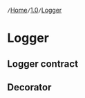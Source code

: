 `/`[Home](/service-layer)`/`[1.0](/service-layer/docs/1.0)`/`[Logger](08-logger.html)

# Logger
## Logger contract
## Decorator

